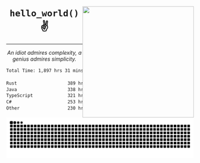 <div text-align="center">
    <img src="https://i.imgur.com/h1q15Kt.gife" align="right" width="299" height="299">
    <h1 align="center"><code>hello_world()</code> ✌️</h1>
    <hr>
    <p align="center"><i>An idiot admires complexity, a genius admires simplicity.</i></p>
</div>

<!--START_SECTION:waka-->

```txt
Total Time: 1,897 hrs 31 mins

Rust                   389 hrs 53 mins ████▓░░░░░░░░░░░░░░░░░░░░   18.33 %
Java                   338 hrs 40 mins ████░░░░░░░░░░░░░░░░░░░░░   15.92 %
TypeScript             321 hrs 5 mins  ███▓░░░░░░░░░░░░░░░░░░░░░   15.09 %
C#                     253 hrs 12 mins ███░░░░░░░░░░░░░░░░░░░░░░   11.90 %
Other                  230 hrs 5 mins  ██▓░░░░░░░░░░░░░░░░░░░░░░   10.81 %
```

<!--END_SECTION:waka-->

<picture>
  <source media="(prefers-color-scheme: dark)" srcset="https://raw.githubusercontent.com/Somfic/Somfic/main/github-contribution-grid-snake-dark.svg">
  <source media="(prefers-color-scheme: light)" srcset="https://raw.githubusercontent.com/Somfic/Somfic/main/github-contribution-grid-snake.svg">
  <img alt="github contribution grid snake animation" src="https://raw.githubusercontent.com/Somfic/Somfic/main/github-contribution-grid-snake.svg">
</picture>
